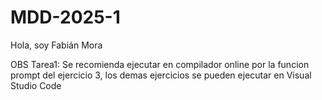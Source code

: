 # MDD-2025-1

Hola, soy Fabián Mora

OBS Tarea1: Se recomienda ejecutar en compilador online por la funcion prompt del ejercicio 3, los demas ejercicios se pueden ejecutar en Visual Studio Code

